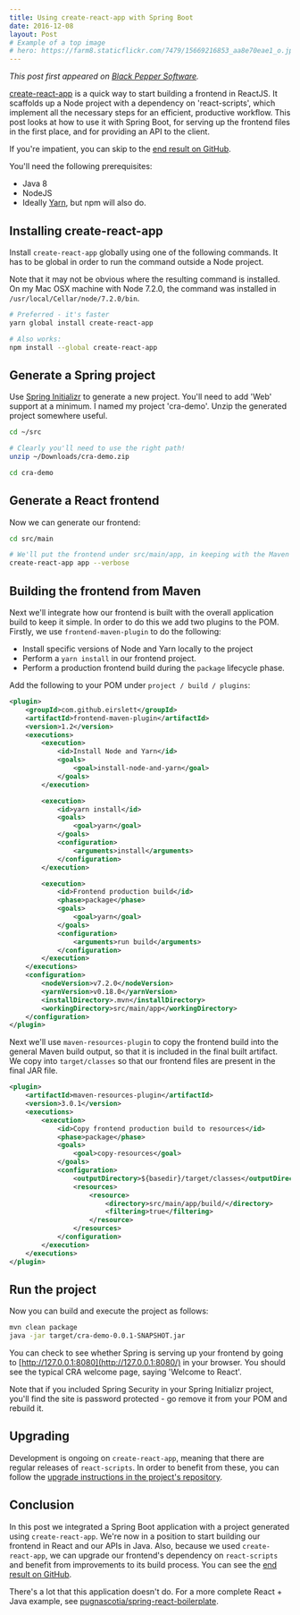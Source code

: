```yaml
---
title: Using create-react-app with Spring Boot
date: 2016-12-08
layout: Post
# Example of a top image
# hero: https://farm8.staticflickr.com/7479/15669216853_aa8e70eae1_o.jpg
---
```


*This post first appeared on [Black Pepper
Software](https://www.blackpepper.co.uk/blog/using-create-react-app-with-spring).*

[create-react-app](https://github.com/facebookincubator/create-react-app) is a
quick way to start building a frontend in ReactJS. It scaffolds up a Node
project with a dependency on 'react-scripts', which implement all the necessary
steps for an efficient, productive workflow. This post looks at how to use it
with Spring Boot, for serving up the frontend files in the first place, and for
providing an API to the client.

If you're impatient, you can skip to the [end result on GitHub](https://github.com/pugnascotia/spring-cra-demo).

You'll need the following prerequisites:

   * Java 8
   * NodeJS
   * Ideally [Yarn](https://yarnpkg.com/), but npm will also do.

## Installing create-react-app

Install `create-react-app` globally using one of the following commands. It
has to be global in order to run the command outside a Node project.

Note that it may not be obvious where the resulting command is installed.
On my Mac OSX machine with Node 7.2.0, the command was installed in
`/usr/local/Cellar/node/7.2.0/bin`.

```sh
# Preferred - it's faster
yarn global install create-react-app

# Also works:
npm install --global create-react-app
```

## Generate a Spring project

Use [Spring Initializr](http://start.spring.io/) to generate a new project.
You'll need to add 'Web' support at a minimum. I named my project
'cra-demo'. Unzip the generated project somewhere useful.

```sh
cd ~/src

# Clearly you'll need to use the right path!
unzip ~/Downloads/cra-demo.zip

cd cra-demo
```

## Generate a React frontend

Now we can generate our frontend:

```sh
cd src/main

# We'll put the frontend under src/main/app, in keeping with the Maven style
create-react-app app --verbose
```

## Building the frontend from Maven

Next we'll integrate how our frontend is built with the overall application
build to keep it simple. In order to do this we add two plugins to the POM.
Firstly, we use `frontend-maven-plugin` to do the following:

   * Install specific versions of Node and Yarn locally to the project
   * Perform a `yarn install` in our frontend project.
   * Perform a production frontend build during the `package` lifecycle phase.

Add the following to your POM under `project / build / plugins`:

```xml
<plugin>
    <groupId>com.github.eirslett</groupId>
    <artifactId>frontend-maven-plugin</artifactId>
    <version>1.2</version>
    <executions>
        <execution>
            <id>Install Node and Yarn</id>
            <goals>
                <goal>install-node-and-yarn</goal>
            </goals>
        </execution>

        <execution>
            <id>yarn install</id>
            <goals>
                <goal>yarn</goal>
            </goals>
            <configuration>
                <arguments>install</arguments>
            </configuration>
        </execution>

        <execution>
            <id>Frontend production build</id>
            <phase>package</phase>
            <goals>
                <goal>yarn</goal>
            </goals>
            <configuration>
                <arguments>run build</arguments>
            </configuration>
        </execution>
    </executions>
    <configuration>
        <nodeVersion>v7.2.0</nodeVersion>
        <yarnVersion>v0.18.0</yarnVersion>
        <installDirectory>.mvn</installDirectory>
        <workingDirectory>src/main/app</workingDirectory>
    </configuration>
</plugin>
```

Next we'll use `maven-resources-plugin` to copy the frontend build into the
general Maven build output, so that it is included in the final built artifact.
We copy into `target/classes` so that our frontend files are present in the
final JAR file.

```xml
<plugin>
    <artifactId>maven-resources-plugin</artifactId>
    <version>3.0.1</version>
    <executions>
        <execution>
            <id>Copy frontend production build to resources</id>
            <phase>package</phase>
            <goals>
                <goal>copy-resources</goal>
            </goals>
            <configuration>
                <outputDirectory>${basedir}/target/classes</outputDirectory>
                <resources>
                    <resource>
                        <directory>src/main/app/build/</directory>
                        <filtering>true</filtering>
                    </resource>
                </resources>
            </configuration>
        </execution>
    </executions>
</plugin>
```

## Run the project

Now you can build and execute the project as follows:

```sh
mvn clean package
java -jar target/cra-demo-0.0.1-SNAPSHOT.jar
```

You can check to see whether Spring is serving up your frontend by going to
[http://127.0.0.1:8080](http://127.0.0.1:8080/) in your browser. You should see the typical CRA welcome
page, saying 'Welcome to React'.

Note that if you included Spring Security in your Spring Initializr project,
you'll find the site is password protected - go remove it from your POM and
rebuild it.

## Upgrading

Development is ongoing on `create-react-app`, meaning that there are regular
releases of `react-scripts`. In order to benefit from these, you can follow the
[upgrade instructions in the project's repository](https://github.com/facebookincubator/create-react-app/blob/master/packages/react-scripts/template/README.md#updating-to-new-releases).

## Conclusion

In this post we integrated a Spring Boot application with a project generated
using `create-react-app`. We're now in a position to start building our
frontend in React and our APIs in Java. Also, because we used
`create-react-app`, we can upgrade our frontend's dependency on `react-scripts`
and benefit from improvements to its build process. You can see the
[end result on GitHub](https://github.com/pugnascotia/spring-cra-demo).

There's a lot that this application doesn't do. For a more complete React +
Java example, see
[pugnascotia/spring-react-boilerplate](https://github.com/pugnascotia/spring-react-boilerplate).
